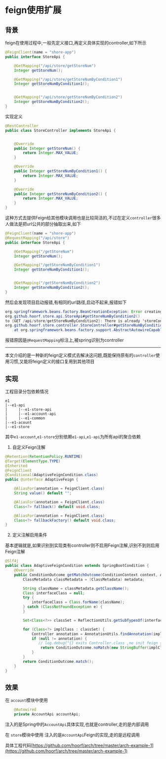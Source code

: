 # feign使用扩展
## 背景
feign在使用过程中,一般先定义接口,再定义具体实现的controller,如下所示


```java
@FeignClient(name = "shore-app")
public interface StoreApi {

    @GetMapping("/api/store/getStoreNum")
    Integer getStoreNum();

    @GetMapping("/api/store/getStoreNumByCondition1")
    Integer getStoreNumByCondition1();


    @GetMapping("/api/store/getStoreNumByCondition2")
    Integer getStoreNumByCondition2();
}
```
实现定义

```java
@RestController
public class StoreController implements StoreApi {


    @Override
    public Integer getStoreNum() {
        return Integer.MAX_VALUE;
    }

    @Override
    public Integer getStoreNumByCondition1() {
        return Integer.MAX_VALUE;
    }

    @Override
    public Integer getStoreNumByCondition2() {
        return Integer.MAX_VALUE;
    }
}
```
这种方式去提供Feign给其他模块调用也是比较简洁的,不过在定义`controller`很多人做法是把url公共的部分抽取出来,如下
```java
@FeignClient(name = "shore-app")
@RequestMapping("/api/store")
public interface StoreApi {

    @GetMapping("/getStoreNum")
    Integer getStoreNum();

    @GetMapping("/getStoreNumByCondition1")
    Integer getStoreNumByCondition1();


    @GetMapping("/getStoreNumByCondition2")
    Integer getStoreNumByCondition2();
}
```
然后会发现项目启动报错,有相同的url路径,启动不起来,报错如下

```java
org.springframework.beans.factory.BeanCreationException: Error creating bean with name 'requestMappingHandlerMapping' defined in class path resource [org/springframework/boot/autoconfigure/web/servlet/WebMvcAutoConfiguration$EnableWebMvcConfiguration.class]: Invocation of init method failed; nested exception is java.lang.IllegalStateException: Ambiguous mapping. Cannot map 'org.github.hoorf.store.api.StoreApi' method 
org.github.hoorf.store.api.StoreApi#getStoreNumByCondition2()
to {GET /api/store/getStoreNumByCondition2}: There is already 'storeController' bean method
org.github.hoorf.store.controller.StoreController#getStoreNumByCondition2() mapped.
	at org.springframework.beans.factory.support.AbstractAutowireCapableBeanFactory.initializeBean(AbstractAutowireCapableBeanFactory.java:1796) ~[spring-beans-5.2.5.RELEASE.jar:5.2.5.RELEASE]

```

报错原因是`@RequestMapping`标注上,被spring识别为controller

---

本文介绍的是一种新的feign定义模式去解决这问题,既能保持原有的`controller`使用习惯,又能将feign定义的接口复用到其他项目

## 实现
工程目录分包依赖情况
```
e1
|--e1-api
|     |--e1-store-api
|     |--e1-account-api
|     |--e1-common
|--e1-acount
|--e1-store     
```
其中`e1-account`,`e1-store`分别依赖`e1-api`,`e1-api`为所有api的聚合依赖

1. 自定义Feign注解
```java
@Retention(RetentionPolicy.RUNTIME)
@Target(ElementType.TYPE)
@Inherited
@FeignClient
@Conditional(AdaptiveFeignCondition.class)
public @interface AdaptiveFeign {

    @AliasFor(annotation = FeignClient.class)
    String value() default "";

    @AliasFor(annotation = FeignClient.class)
    Class<?> fallback() default void.class;

    @AliasFor(annotation = FeignClient.class)
    Class<?> fallbackFactory() default void.class;
}
```
2. 定义注解启用条件

基本逻辑就是,如果识别到实现类有controller则不启用Feign注解,识别不到则启用Feign注解
```java
@Slf4j
public class AdaptiveFeignCondition extends SpringBootCondition {
    @Override
    public ConditionOutcome getMatchOutcome(ConditionContext context, AnnotatedTypeMetadata metadata) {
        ClassMetadata classMetadata = (ClassMetadata) metadata;

        String className = classMetadata.getClassName();
        Class interfaceClass = null;
        try {
            interfaceClass = Class.forName(className);
        } catch (ClassNotFoundException e) {
        }

        Set<Class<?>> classSet = ReflectionUtils.getSubTypesOf(interfaceClass);

        for (Class<?> implClass : classSet) {
            Controller annotation = AnnotationUtils.findAnnotation(implClass, Controller.class);
            if (null != annotation) {
               // log.debug("{} exits Controller.class ,no init feign {}", implClass.getName(), interfaceClass.getName());
                return ConditionOutcome.noMatch(new StringBuffer(implClass.getName()).append(" exits implement").toString());
            }
        }
        return ConditionOutcome.match();
    }
}
```

## 效果

在 `account`模块中使用
```java
    @Autowired
    private AccountApi accountApi;
```
注入的是Spring中的`AccountApi`具体实现,也就是controller,走的是内部调用

在 `store`模块中使用
注入的是`AccountApi`Feign的实现,走的是远程调用

具体工程代码[https://github.com/hoorf/arch/tree/master/arch-example-1](https://github.com/hoorf/arch/tree/master/arch-example-1)